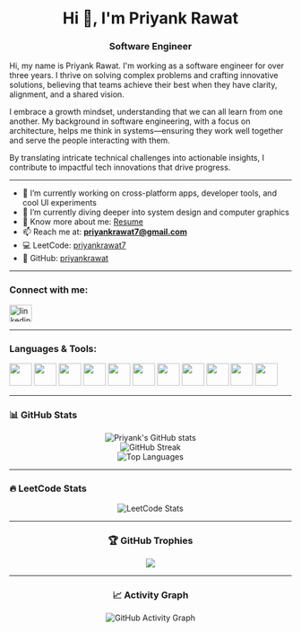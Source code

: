 <!--
**priyankrawat/priyankrawat** is a ✨ _special_ ✨ repository because its `README.md` (this file) appears on your GitHub profile.
-->

<h1 align="center">Hi 👋, I'm Priyank Rawat</h1>
<h3 align="center">Software Engineer</h3>

Hi, my name is Priyank Rawat. I'm working as a software engineer for over three years. I thrive on solving complex problems and crafting innovative solutions, believing that teams achieve their best when they have clarity, alignment, and a shared vision.

I embrace a growth mindset, understanding that we can all learn from one another. My background in software engineering, with a focus on architecture, helps me think in systems—ensuring they work well together and serve the people interacting with them.

By translating intricate technical challenges into actionable insights, I contribute to impactful tech innovations that drive progress.

---

- 🔭 I’m currently working on cross-platform apps, developer tools, and cool UI experiments
- 🌱 I’m currently diving deeper into system design and computer graphics
- 📄 Know more about me: [Resume](https://priyankrawat.netlify.app/)
- 📫 Reach me at: **priyankrawat7@gmail.com**
- 💻 LeetCode: [priyankrawat7](https://leetcode.com/priyankrawat7/)
- 🧠 GitHub: [priyankrawat](https://github.com/priyankrawat)

---

<h3 align="left">Connect with me:</h3>
<p align="left">
  <a href="https://linkedin.com/in/priyankrawat" target="blank">
    <img align="center" src="https://raw.githubusercontent.com/rahuldkjain/github-profile-readme-generator/master/src/images/icons/Social/linked-in-alt.svg" alt="linkedin" height="30" width="40" />
  </a>
</p>

---

<h3 align="left">Languages & Tools:</h3>

<p align="left">
  <img src="https://cdn.jsdelivr.net/gh/devicons/devicon/icons/typescript/typescript-original.svg" height="40" />
  <img src="https://cdn.jsdelivr.net/gh/devicons/devicon/icons/javascript/javascript-original.svg" height="40" />
  <img src="https://cdn.jsdelivr.net/gh/devicons/devicon/icons/python/python-original.svg" height="40" />
  <img src="https://cdn.jsdelivr.net/gh/devicons/devicon/icons/go/go-original.svg" height="40" />
  <img src="https://cdn.jsdelivr.net/gh/devicons/devicon/icons/react/react-original.svg" height="40" />
  <img src="https://cdn.jsdelivr.net/gh/devicons/devicon/icons/nextjs/nextjs-original.svg" height="40" />
  <img src="https://cdn.jsdelivr.net/gh/devicons/devicon/icons/nodejs/nodejs-original.svg" height="40" />
  <img src="https://cdn.jsdelivr.net/gh/devicons/devicon/icons/express/express-original.svg" height="40" />
  <img src="https://cdn.jsdelivr.net/gh/devicons/devicon/icons/postgresql/postgresql-original.svg" height="40" />
  <img src="https://cdn.jsdelivr.net/gh/devicons/devicon/icons/docker/docker-original.svg" height="40" />
  <img src="https://cdn.jsdelivr.net/gh/devicons/devicon/icons/linux/linux-original.svg" height="40" />
</p>

---

<h3 align="left">📊 GitHub Stats</h3>

<p align="center">
  <img src="https://github-readme-stats.vercel.app/api?username=priyankrawat&show_icons=true&theme=tokyonight" alt="Priyank's GitHub stats" />
  <br />
  <img src="https://github-readme-streak-stats.herokuapp.com/?user=priyankrawat&theme=tokyonight" alt="GitHub Streak" />
  <br />
  <img src="https://github-readme-stats.vercel.app/api/top-langs/?username=priyankrawat&layout=compact&theme=tokyonight" alt="Top Languages" />
</p>

---

<h3 align="left">🔥 LeetCode Stats</h3>

<p align="center">
  <img src="https://leetcard.jacoblin.cool/priyankrawat7?theme=dark&font=JetBrains%20Mono&ext=heatmap" alt="LeetCode Stats" />
</p>

---

<h3 align="center">🏆 GitHub Trophies</h3>

<p align="center">
  <img src="https://github-profile-trophy.vercel.app/?username=priyankrawat&theme=tokyonight&no-frame=true&margin-w=10" />
</p>

---

<h3 align="center">📈 Activity Graph</h3>

<p align="center">
  <img src="https://github-readme-activity-graph.cyclic.app/graph?username=priyankrawat&theme=tokyonight" alt="GitHub Activity Graph" />
</p>
